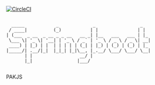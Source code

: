 [![CircleCI](https://circleci.com/gh/mahdizaabi/client-manager/tree/main.svg?style=svg)](https://circleci.com/gh/mahdizaabi/client-manager/tree/main)

```

  _____            _             _                 _   
 / ____|          (_)           | |               | |  
| (___  _ __  _ __ _ _ __   __ _| |__   ___   ___ | |_ 
 \___ \| '_ \| '__| | '_ \ / _` | '_ \ / _ \ / _ \| __|
 ____) | |_) | |  | | | | | (_| | |_) | (_) | (_) | |_ 
|_____/| .__/|_|  |_|_| |_|\__, |_.__/ \___/ \___/ \__|
       | |                  __/ |                      
       |_|                 |___/                       
      
```     

PAKJS